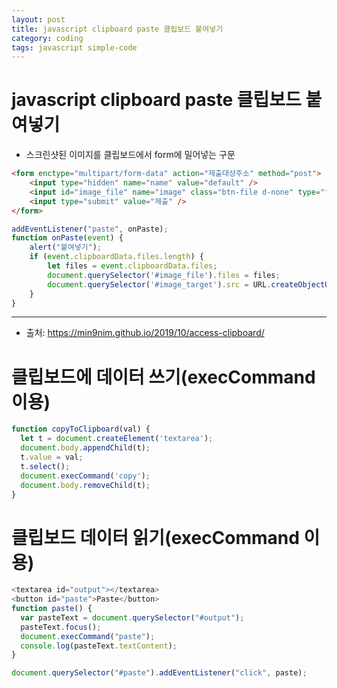 ```yaml
---
layout: post
title: javascript clipboard paste 클립보드 붙여넣기
category: coding
tags: javascript simple-code
---
```


# javascript clipboard paste 클립보드 붙여넣기
* 스크린샷된 이미지를 클립보드에서 form에 밀어넣는 구문

```html
<form enctype="multipart/form-data" action="제출대상주소" method="post">
    <input type="hidden" name="name" value="default" />
    <input id="image_file" name="image" class="btn-file d-none" type="file" /> <!--파일 input box 형태-->
    <input type="submit" value="제출" />
</form>
```

```javascript
addEventListener("paste", onPaste);
function onPaste(event) {
    alert("붙여넣기");
    if (event.clipboardData.files.length) {
        let files = event.clipboardData.files;
        document.querySelector('#image_file').files = files;
        document.querySelector('#image_target').src = URL.createObjectURL(files[0]);
    }
}
```

---

* 출처: https://min9nim.github.io/2019/10/access-clipboard/
  
# 클립보드에 데이터 쓰기(execCommand 이용)
```javascript
function copyToClipboard(val) {
  let t = document.createElement('textarea');
  document.body.appendChild(t);
  t.value = val;
  t.select();
  document.execCommand('copy');
  document.body.removeChild(t);
}
```

# 클립보드 데이터 읽기(execCommand 이용)
```javascript
<textarea id="output"></textarea>
<button id="paste">Paste</button>
function paste() {
  var pasteText = document.querySelector("#output");
  pasteText.focus();
  document.execCommand("paste");
  console.log(pasteText.textContent);
}

document.querySelector("#paste").addEventListener("click", paste);
```